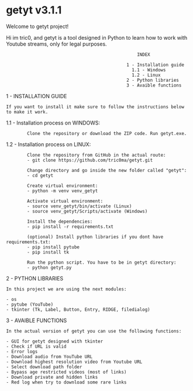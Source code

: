 # getyt v3.1.1
Welcome to getyt project!

Hi im tric0, and getyt is a tool designed in Python to learn how to work with Youtube streams, only for legal purposes.

                                                      INDEX
                                                
                                                  1 - Installation guide
                                                    1.1 - Windows
                                                    1.2 - Linux
                                                  2 - Python libraries
                                                  3 - Avaible functions


1 - INSTALLATION GUIDE

    If you want to install it make sure to follow the instructions below to make it work.
    
   1.1 -  Installation process on WINDOWS:

            Clone the repository or download the ZIP code. Run getyt.exe.
    
   1.2 -  Installation process on LINUX: 

            Clone the repository from GitHub in the actual route:
            - git clone https://github.com/tric0ma/getyt.git
        
            Change directory and go inside the new folder called "getyt":
            - cd getyt

            Create virtual environment:
            - python -m venv venv_getyt
            
            Activate virtual environment:
            - source venv_getyt/bin/activate (Linux)
            - source venv_getyt/Scripts/activate (Windows)
        
            Install the dependencies:
            - pip install -r requirements.txt 
                
            (optional) Install python libraries if you dont have requirements.txt:
            - pip install pytube
            - pip install tk
        
            Run the python script. You have to be in getyt directory:
            - python getyt.py

2 - PYTHON LIBRARIES

    In this project we are using the next modules:

    - os
    - pytube (YouTube)
    - tkinter (Tk, Label, Button, Entry, RIDGE, filedialog)

3 - AVAIBLE FUNCTIONS

    In the actual version of getyt you can use the following functions:

    - GUI for getyt designed with tkinter
    - Check if URL is valid
    - Error logs
    - Download audio from YouTube URL
    - Download highest resolution video from Youtube URL
    - Select download path folder
    - Bypass age restricted videos (most of links)
    - Download private and hidden links
    - Red log when try to download some rare links
